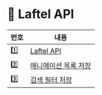 # 📌 Laftel API

| 번호 | 내용                                                 |
| ---- | ---------------------------------------------------- |
| 1️⃣   | [Laftel API](LaftelAPI.md)                           |
| 2️⃣   | [애니메이션 목록 저장](get_data/get_animation.ipynb) |
| 3️⃣   | [검색 필터 저장](get_data/get_filter.ipynb)          |

